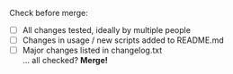 Check before merge:
- [ ] All changes tested, ideally by multiple people
- [ ] Changes in usage / new scripts added to README.md
- [ ] Major changes listed in changelog.txt
<br>... all checked? **Merge!**
